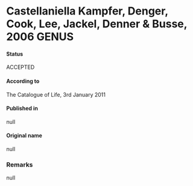 # Castellaniella Kampfer, Denger, Cook, Lee, Jackel, Denner & Busse, 2006 GENUS

#### Status
ACCEPTED

#### According to
The Catalogue of Life, 3rd January 2011

#### Published in
null

#### Original name
null

### Remarks
null